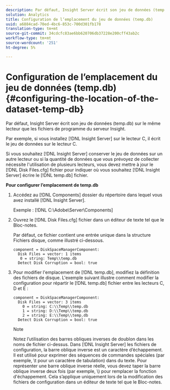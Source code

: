 ```yaml
---
description: Par défaut, Insight Server écrit son jeu de données (temp.db) sur le même lecteur que les fichiers de programme du serveur Insight.
solution: Analytics
title: Configuration de l’emplacement du jeu de données (temp.db)
uuid: a6884cad-70ed-4bc6-853c-700d301fb178
translation-type: tm+mt
source-git-commit: 34cdcfc83ae6bb620706db37228e200cff43ab2c
workflow-type: tm+mt
source-wordcount: '251'
ht-degree: 5%

---
```



# Configuration de l’emplacement du jeu de données (temp.db){#configuring-the-location-of-the-dataset-temp-db}

Par défaut, Insight Server écrit son jeu de données (temp.db) sur le même lecteur que les fichiers de programme du serveur Insight.

Par exemple, si vous installez [!DNL Insight Server] sur le lecteur C, il écrit le jeu de données sur le lecteur C.

Si vous souhaitez [!DNL Insight Server] conserver le jeu de données sur un autre lecteur ou si la quantité de données que vous prévoyez de collecter nécessite l&#39;utilisation de plusieurs lecteurs, vous devez mettre à jour le [!DNL Disk Files.cfg] fichier pour indiquer où vous souhaitez [!DNL Insight Server] écrire le [!DNL temp.db] fichier.

**Pour configurer l’emplacement de temp.db**

1. Accédez au [!DNL Components] dossier du répertoire dans lequel vous avez installé [!DNL Insight Server].

   Exemple : [!DNL C:\Adobe\Server\Components]

1. Ouvrez le [!DNL Disk Files.cfg] fichier dans un éditeur de texte tel que le Bloc-notes.

   Par défaut, ce fichier contient une entrée unique dans la structure Fichiers disque, comme illustré ci-dessous.

   ```
   component = DiskSpaceManagerComponent:
     Disk Files = vector: 1 items
      0 = string: Temp\\temp.db
     Detect Disk Corruption = bool: true
   ```

1. Pour modifier l&#39;emplacement de [!DNL temp.db], modifiez la définition des fichiers de disque. L&#39;exemple suivant illustre comment modifier la configuration pour répartir le [!DNL temp.db] fichier entre les lecteurs C, D et E :

   ```
   component = DiskSpaceManagerComponent:
     Disk Files = vector: 3 items
       0 = string: C:\\Temp\\temp.db
       1 = string: D:\\Temp\\temp.db
       2 = string: E:\\Temp\\temp.db
     Detect Disk Corruption = bool: true
   ```

   >[!NOTE]
   >
   >Notez l’utilisation des barres obliques inverses de doublon dans les noms de fichier ci-dessus. Dans [!DNL Insight Server] les fichiers de configuration, la barre oblique inverse est un caractère d’échappement. Il est utilisé pour exprimer des séquences de commandes spéciales (par exemple, \t pour un caractère de tabulation) dans du texte. Pour représenter une barre oblique inverse réelle, vous devez taper la barre oblique inverse deux fois (par exemple, \\) pour remplacer la fonction d&#39;échappement. Cela s’applique uniquement lors de la modification des fichiers de configuration dans un éditeur de texte tel que le Bloc-notes.

